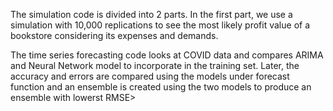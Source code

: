 The simulation code is divided into 2 parts. In the first part, we use a simulation with 10,000 replications to see the most likely profit value of a bookstore considering its expenses and demands.

The time series forecasting code looks at COVID data and compares ARIMA and Neural Network model to incorporate in the training set. Later, the accuracy and errors are compared using the models under forecast function and an ensemble is created using the two models to produce an ensemble with lowerst RMSE> 
